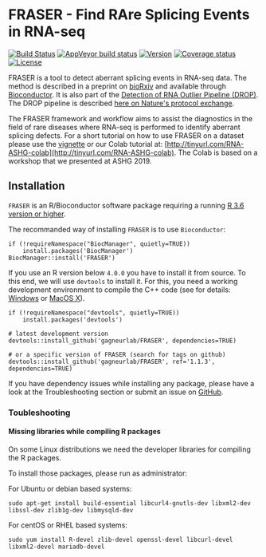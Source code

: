 # FRASER - Find RAre Splicing Events in RNA-seq

[![Build Status](https://travis-ci.com/c-mertes/FRASER.svg?branch=master)](https://travis-ci.com/c-mertes/FRASER)
[![AppVeyor build status](https://ci.appveyor.com/api/projects/status/371x22cn6fipu7bw/branch/master?svg=true)](https://ci.appveyor.com/project/c-mertes/fraser/branch/master)
[![Version](https://img.shields.io/badge/Version-1.1.3-green.svg)](https://github.com/c-mertes/FRASER/tree/master)
[![Coverage status](https://codecov.io/gh/c-mertes/FRASER/branch/master/graph/badge.svg)](https://codecov.io/github/c-mertes/FRASER/branch/master)
[![License](https://img.shields.io/github/license/mashape/apistatus.svg?maxAge=2592000)](https://github.com/gagneurlab/OUTRIDER/blob/master/LICENSE)

FRASER is a tool to detect aberrant splicing events in RNA-seq data. The method is described in a preprint on [bioRxiv](https://www.biorxiv.org/content/10.1101/2019.12.18.866830v1) and available through [Bioconductor](http://bioconductor.org/packages/release/bioc/html/FRASER.html). It is also part of the [Detection of RNA Outlier Pipeline (DROP)](https://github.com/gagneurlab/drop). The DROP pipeline is described [here on Nature's protocol exchange](https://doi.org/10.21203/rs.2.19080/v1).
                                                                             
The FRASER framework and workflow aims to assist the diagnostics in the field of rare diseases where RNA-seq is performed to identify aberrant splicing defects. For a short tutorial on how to use FRASER on a dataset please use the [vignette](http://bioconductor.org/packages/release/bioc/vignettes/FRASER/inst/doc/FRASER.pdf) or our Colab tutorial at: [http://tinyurl.com/RNA-ASHG-colab](http://tinyurl.com/RNA-ASHG-colab). The Colab is based on a workshop that we presented at ASHG 2019.

## Installation

`FRASER` is an R/Bioconductor software package requiring a running 
[R 3.6 version or higher](https://cran.r-project.org/).

The recommanded way of installing `FRASER` is to use `Bioconductor`:
```
if (!requireNamespace("BiocManager", quietly=TRUE))
    install.packages('BiocManager')
BiocManager::install('FRASER')
```

If you use an R version below `4.0.0` you have to install it from source. 
To this end, we will use `devtools` to install it. For this, you need a 
working development environment to compile the C++ code (see for 
details: [Windows](https://cran.r-project.org/bin/windows/Rtools/)
or [MacOS X](https://cran.r-project.org/bin/macosx/tools/)).

```
if (!requireNamespace("devtools", quietly=TRUE))
    install.packages('devtools')

# latest development version
devtools::install_github('gagneurlab/FRASER', dependencies=TRUE)

# or a specific version of FRASER (search for tags on github)
devtools::install_github('gagneurlab/FRASER', ref='1.1.3', dependencies=TRUE)
```

If you have dependency issues while installing any package, please have a look
at the Troubleshooting section or submit an issue on 
[GitHub](https://github.com/gagneurlab/FRASER/issues).


### Toubleshooting

#### Missing libraries while compiling R packages

On some Linux distributions we need the developer libraries for compiling the R packages.

To install those packages, please run as administrator: 

For Ubuntu or debian based systems:
```
sudo apt-get install build-essential libcurl4-gnutls-dev libxml2-dev libssl-dev zlib1g-dev libmysqld-dev
```

For centOS or RHEL based systems:
```
sudo yum install R-devel zlib-devel openssl-devel libcurl-devel libxml2-devel mariadb-devel
```
